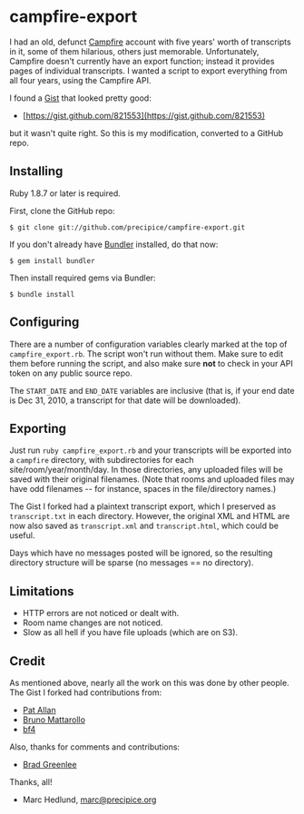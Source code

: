 # campfire-export #

I had an old, defunct [Campfire](http://campfirenow.com/) account with five
years' worth of transcripts in it, some of them hilarious, others just 
memorable. Unfortunately, Campfire doesn't currently have an export function;
instead it provides pages of individual transcripts. I wanted a script to
export everything from all four years, using the Campfire API.

I found a [Gist](https://gist.github.com) that looked pretty good:

* [https://gist.github.com/821553](https://gist.github.com/821553)

but it wasn't quite right. So this is my modification, converted to a GitHub
repo.

## Installing ##

Ruby 1.8.7 or later is required.

First, clone the GitHub repo:

    $ git clone git://github.com/precipice/campfire-export.git

If you don't already have [Bundler](http://gembundler.com/) installed, do that
now:

    $ gem install bundler

Then install required gems via Bundler:

    $ bundle install

## Configuring ##

There are a number of configuration variables clearly marked at the top of
`campfire_export.rb`. The script won't run without them. Make sure to edit
them before running the script, and also make sure **not** to check in your API
token on any public source repo.

The `START_DATE` and `END_DATE` variables are inclusive (that is, if your
end date is Dec 31, 2010, a transcript for that date will be downloaded).

## Exporting ##

Just run `ruby campfire_export.rb` and your transcripts will be exported into
a `campfire` directory, with subdirectories for each site/room/year/month/day.
In those directories, any uploaded files will be saved with their original
filenames. (Note that rooms and uploaded files may have odd filenames -- for
instance, spaces in the file/directory names.)

The Gist I forked had a plaintext transcript export, which I preserved as
`transcript.txt` in each directory. However, the original XML and HTML are now
also saved as `transcript.xml` and `transcript.html`, which could be useful.

Days which have no messages posted will be ignored, so the resulting directory
structure will be sparse (no messages == no directory).

## Limitations ##

* HTTP errors are not noticed or dealt with.
* Room name changes are not noticed.
* Slow as all hell if you have file uploads (which are on S3).

## Credit ##

As mentioned above, nearly all the work on this was done by other people. The
Gist I forked had contributions from:

* [Pat Allan](https://github.com/freelancing-god)
* [Bruno Mattarollo](https://github.com/bruno)
* [bf4](https://github.com/bf4)

Also, thanks for comments and contributions:

* [Brad Greenlee](https://github.com/bgreenlee)

Thanks, all!

- Marc Hedlund, marc@precipice.org